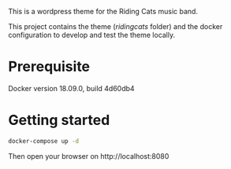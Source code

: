 This is a wordpress theme for the Riding Cats music band.

This project contains the theme (*ridingcats* folder) and the docker configuration to develop and test the theme locally.

# Prerequisite
Docker version 18.09.0, build 4d60db4

# Getting started
```sh
docker-compose up -d
```

Then open your browser on http://localhost:8080

